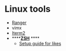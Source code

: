 # Linux tools

* [Ranger](http://macappstore.org/ranger/)
* vimx 
* [Iterm2](%20https://www.iterm2.com/features.html)
* \*\*\*\*[**ZSH**](https://www.freecodecamp.org/news/how-to-configure-your-macos-terminal-with-zsh-like-a-pro-c0ab3f3c1156/) ****
  * [Setup guide for likes ](https://medium.com/@elviocavalcante/5-steps-to-improve-your-terminal-appearance-on-mac-osx-f58b20058c84)



